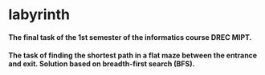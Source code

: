 # labyrinth
#### The final task of the 1st semester of the informatics course DREC MIPT. 
#### The task of finding the shortest path in a flat maze between the entrance and exit. Solution based on breadth-first search (BFS).

